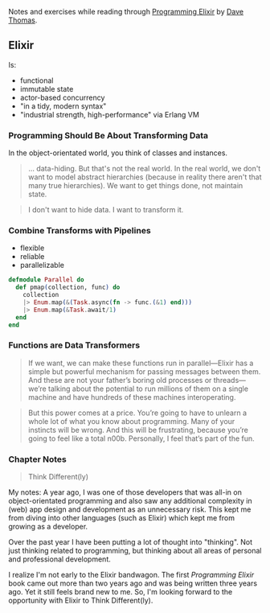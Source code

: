 Notes and exercises while reading through [Programming Elixir](https://pragprog.com/book/elixir13/programming-elixir-1-3) by [Dave Thomas](https://twitter.com/pragdave).

## Elixir

Is:
* functional
* immutable state
* actor-based concurrency
* "in a tidy, modern syntax"
* "industrial strength, high-performance" via Erlang VM

### Programming Should Be About Transforming Data

In the object-orientated world, you think of classes and instances.

> ... data-hiding. But that's not the real world. In the real world, we don't want to model abstract hierarchies (because in reality there aren't that many true hierarchies). We want to get things done, not maintain state.

> I don't want to hide data. I want to transform it.

### Combine Transforms with Pipelines

* flexible
* reliable
* parallelizable

```Elixir
defmodule Parallel do
  def pmap(collection, func) do
    collection
    |> Enum.map(&(Task.async(fn -> func.(&1) end)))
    |> Enum.map(&Task.await/1)
  end
end
```

### Functions are Data Transformers

> If we want, we can make these functions run in parallel—Elixir has a simple but powerful mechanism for passing messages between them. And these are not your father’s boring old processes or threads—we’re talking about the potential to run millions of them on a single machine and have hundreds of these machines interoperating.

> But this power comes at a price. You’re going to have to unlearn a whole lot of what you know about programming. Many of your instincts will be wrong. And this will be frustrating, because you’re going to feel like a total n00b.
Personally, I feel that’s part of the fun.

### Chapter Notes

> Think Different(ly)

My notes: A year ago, I was one of those developers that was all-in on object-orientated programming and also saw any additional complexity in (web) app design and development as an unnecessary risk. This kept me from diving into other languages (such as Elixir) which kept me from growing as a developer.

Over the past year I have been putting a lot of thought into "thinking". Not just thinking related to programming, but thinking about all areas of personal and professional development.

I realize I'm not early to the Elixir bandwagon. The first _Programming Elixir_ book came out more than two years ago and was being written three years ago. Yet it still feels brand new to me. So, I'm looking forward to the opportunity with Elixir to Think Different(ly).
